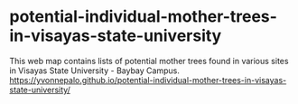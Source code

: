 # potential-individual-mother-trees-in-visayas-state-university
This web map contains lists of potential mother trees found in various sites in Visayas State University - Baybay Campus.
https://yvonnepalo.github.io/potential-individual-mother-trees-in-visayas-state-university/
